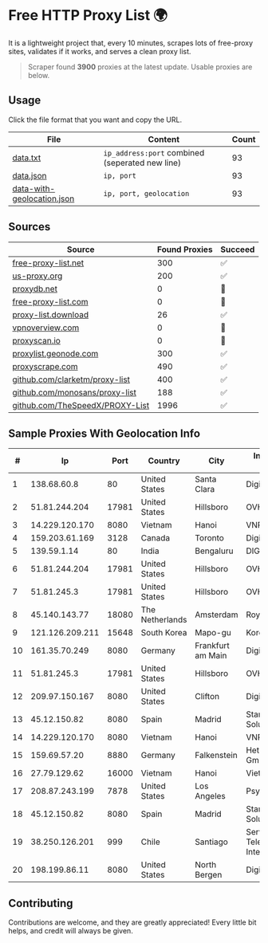 
# Free HTTP Proxy List 🌍

It is a lightweight project that, every 10 minutes, scrapes lots of free-proxy sites, validates if it works, and serves a clean proxy list.


> Scraper found **3900** proxies at the latest update. Usable proxies are below.

## Usage

Click the file format that you want and copy the URL.


|File|Content|Count|
|----|-------|-----|
|[data.txt](https://raw.githubusercontent.com/themiralay/Proxy-List-World/master/data.txt)|`ip_address:port` combined (seperated new line)|93|
|[data.json](https://raw.githubusercontent.com/themiralay/Proxy-List-World/master/data.json)|`ip, port`|93|
|[data-with-geolocation.json](https://raw.githubusercontent.com/themiralay/Proxy-List-World/master/data-with-geolocation.json)|`ip, port, geolocation`|93|

## Sources

|Source|Found Proxies|Succeed|
|------|-------------|-------|
|[free-proxy-list.net](https://free-proxy-list.net)|300|✅|
|[us-proxy.org](https://www.us-proxy.org)|200|✅|
|[proxydb.net](http://proxydb.net)|0|🚫|
|[free-proxy-list.com](https://free-proxy-list.com/?page=&port=&type%5B%5D=http&type%5B%5D=https&up_time=0&search=Search)|0|🚫|
|[proxy-list.download](https://www.proxy-list.download/HTTP)|26|✅|
|[vpnoverview.com](https://vpnoverview.com/privacy/anonymous-browsing/free-proxy-servers)|0|🚫|
|[proxyscan.io](https://www.proxyscan.io)|0|🚫|
|[proxylist.geonode.com](https://proxylist.geonode.com/api/proxy-list?limit=300&page=1&sort_by=lastChecked&sort_type=desc&protocols=http,https)|300|✅|
|[proxyscrape.com](https://api.proxyscrape.com/v2/?request=displayproxies&protocol=http&timeout=10000&country=all&ssl=all&anonymity=all)|490|✅|
|[github.com/clarketm/proxy-list](https://raw.githubusercontent.com/clarketm/proxy-list/master/proxy-list-raw.txt)|400|✅|
|[github.com/monosans/proxy-list](https://raw.githubusercontent.com/monosans/proxy-list/main/proxies/http.txt)|188|✅|
|[github.com/TheSpeedX/PROXY-List](https://raw.githubusercontent.com/TheSpeedX/PROXY-List/master/http.txt)|1996|✅|


## Sample Proxies With Geolocation Info

|#|Ip|Port|Country|City|Internet Service Provider|
|-|--|----|-------|----|-------------------------|
|1|138.68.60.8|80|United States|Santa Clara|DigitalOcean, LLC|
|2|51.81.244.204|17981|United States|Hillsboro|OVH SAS|
|3|14.229.120.170|8080|Vietnam|Hanoi|VNPT|
|4|159.203.61.169|3128|Canada|Toronto|DigitalOcean, LLC|
|5|139.59.1.14|80|India|Bengaluru|DIGITALOCEAN|
|6|51.81.244.204|17981|United States|Hillsboro|OVH SAS|
|7|51.81.245.3|17981|United States|Hillsboro|OVH SAS|
|8|45.140.143.77|18080|The Netherlands|Amsterdam|RoyaleHosting BV|
|9|121.126.209.211|15648|South Korea|Mapo-gu|Korea Telecom|
|10|161.35.70.249|8080|Germany|Frankfurt am Main|DigitalOcean, LLC|
|11|51.81.245.3|17981|United States|Hillsboro|OVH SAS|
|12|209.97.150.167|8080|United States|Clifton|DigitalOcean, LLC|
|13|45.12.150.82|8080|Spain|Madrid|Stark Industries Solutions LTD|
|14|14.229.120.170|8080|Vietnam|Hanoi|VNPT|
|15|159.69.57.20|8880|Germany|Falkenstein|Hetzner Online GmbH|
|16|27.79.129.62|16000|Vietnam|Hanoi|Viettel Corporation|
|17|208.87.243.199|7878|United States|Los Angeles|Psychz Networks|
|18|45.12.150.82|8080|Spain|Madrid|Stark Industries Solutions LTD|
|19|38.250.126.201|999|Chile|Santiago|Servicios De Telecomunicaciones Intercable Ltda.|
|20|198.199.86.11|8080|United States|North Bergen|DigitalOcean, LLC|



## Contributing

Contributions are welcome, and they are greatly appreciated! Every
little bit helps, and credit will always be given.

